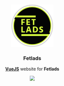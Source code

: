 <p align="center">
  <img src="art/icon.png" width="138" height="138">
</p>
<h3 align="center">Fetlads</h3>
<p align="center">
  <a href="https://vuejs.org"><strong>VueJS</strong></a> website for <strong>Fetlads</strong>
</p>
<p align="center">
  <a href="https://github.com/electricduck/fetlads/actions?query=workflow%3ACI">
    <img src="https://github.com/electricduck/fetlads/workflows/CI/badge.svg" />
  </a>
</p>

